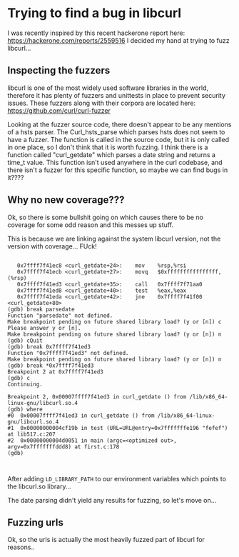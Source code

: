 
# Trying to find a bug in libcurl

I was recently inspired by this recent hackerone report here: https://hackerone.com/reports/2559516 I decided my hand at trying to fuzz libcurl...

## Inspecting the fuzzers

libcurl is one of the most widely used software libraries in the world, therefore it has plenty of fuzzers and unittests in place to prevent security issues. These fuzzers along with their corpora are located here: https://github.com/curl/curl-fuzzer

Looking at the fuzzer source code, there doesn't appear to be any mentions of a hsts parser. The Curl_hsts_parse which parses hsts does not seem to have a fuzzer. The function is called in the source code, but it is only called in one place, so I don't think that it is worth fuzzing. I think there is a function called "curl_getdate" which parses a date string and returns a time_t value. This function isn't used anywhere in the curl codebase, and there isn't a fuzzer for this specific function, so maybe we can find bugs in it????

## Why no new coverage???

Ok, so there is some bullshit going on which causes there to be no coverage for some odd reason and this messes up stuff.

This is because we are linking against the system libcurl version, not the version with coverage... FUck!


```

   0x7ffff7f41ec8 <curl_getdate+24>:	mov    %rsp,%rsi
   0x7ffff7f41ecb <curl_getdate+27>:	movq   $0xffffffffffffffff,(%rsp)
   0x7ffff7f41ed3 <curl_getdate+35>:	call   0x7ffff7f71aa0
   0x7ffff7f41ed8 <curl_getdate+40>:	test   %eax,%eax
   0x7ffff7f41eda <curl_getdate+42>:	jne    0x7ffff7f41f00 <curl_getdate+80>
(gdb) break parsedate
Function "parsedate" not defined.
Make breakpoint pending on future shared library load? (y or [n]) c
Please answer y or [n].
Make breakpoint pending on future shared library load? (y or [n]) n
(gdb) cQuit
(gdb) break 0x7ffff7f41ed3
Function "0x7ffff7f41ed3" not defined.
Make breakpoint pending on future shared library load? (y or [n]) n
(gdb) break *0x7ffff7f41ed3
Breakpoint 2 at 0x7ffff7f41ed3
(gdb) c
Continuing.

Breakpoint 2, 0x00007ffff7f41ed3 in curl_getdate () from /lib/x86_64-linux-gnu/libcurl.so.4
(gdb) where
#0  0x00007ffff7f41ed3 in curl_getdate () from /lib/x86_64-linux-gnu/libcurl.so.4
#1  0x00000000004cf19b in test (URL=URL@entry=0x7fffffffe196 "fefef") at lib517.c:207
#2  0x00000000004d0051 in main (argc=<optimized out>, argv=0x7fffffffddd8) at first.c:178
(gdb)



```

After adding `LD_LIBRARY_PATH` to our environment variables which points to the libcurl.so library...

The date parsing didn't yield any results for fuzzing, so let's move on...

## Fuzzing urls

Ok, so the urls is actually the most heavily fuzzed part of libcurl for reasons..




























